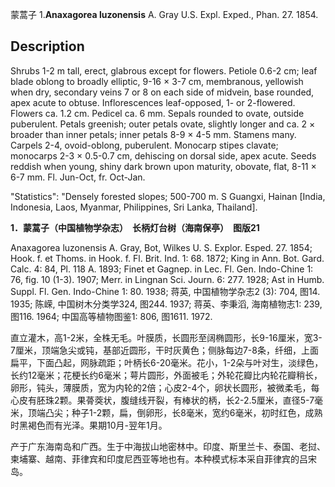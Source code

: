蒙蒿子
1.**Anaxagorea luzonensis** A. Gray U.S. Expl. Exped., Phan. 27. 1854.

## Description
Shrubs 1-2 m tall, erect, glabrous except for flowers. Petiole 0.6-2 cm; leaf blade oblong to broadly elliptic, 9-16 × 3-7 cm, membranous, yellowish when dry, secondary veins 7 or 8 on each side of midvein, base rounded, apex acute to obtuse. Inflorescences leaf-opposed, 1- or 2-flowered. Flowers ca. 1.2 cm. Pedicel ca. 6 mm. Sepals rounded to ovate, outside puberulent. Petals greenish; outer petals ovate, slightly longer and ca. 2 × broader than inner petals; inner petals 8-9 × 4-5 mm. Stamens many. Carpels 2-4, ovoid-oblong, puberulent. Monocarp stipes clavate; monocarps 2-3 × 0.5-0.7 cm, dehiscing on dorsal side, apex acute. Seeds reddish when young, shiny dark brown upon maturity, obovate, flat, 8-11 × 6-7 mm. Fl. Jun-Oct, fr. Oct-Jan.

  "Statistics": "Densely forested slopes; 500-700 m. S Guangxi, Hainan [India, Indonesia, Laos, Myanmar, Philippines, Sri Lanka, Thailand].

**1．蒙蒿子（中国植物学杂志）　长柄灯台树（海南保亭）　图版21**

Anaxagorea luzonensis A. Gray, Bot, Wilkes U. S. Explor. Esped. 27. 1854; Hook. f. et Thoms. in Hook. f. Fl. Brit. Ind. 1: 68. 1872; King in Ann. Bot. Gard. Calc. 4: 84, Pl. 118 A. 1893; Finet et Gagnep. in Lec. Fl. Gen. Indo-Chine 1: 76, fig. 10 (1-3). 1907; Merr. in Lingnan Sci. Journ. 6: 277. 1928; Ast in Humb. Suppl. Fl. Gen. Indo-Chine 1: 80. 1938; 蒋英, 中国植物学杂志2 (3): 704, 图14. 1935; 陈嵘, 中国树木分类学324, 图244. 1937; 蒋英、李秉滔, 海南植物志1: 239, 图116. 1964; 中国高等植物图鉴1: 806, 图1611. 1972.

直立灌木，高1-2米，全株无毛。叶膜质，长圆形至阔椭圆形，长9-16厘米，宽3-7厘米，顶端急尖或钝，基部近圆形，干时灰黄色；侧脉每边7-8条，纤细，上面扁平，下面凸起，网脉疏距；叶柄长6-20毫米。花小，1-2朵与叶对生，淡绿色，长约12毫米；花梗长约6毫米；萼片圆形，外面被毛；外轮花瓣比内轮花瓣稍长，卵形，钝头，薄膜质，宽为内轮的2倍；心皮2-4个，卵状长圆形，被微柔毛，每心皮有胚珠2颗。果蓇葖状，腹缝线开裂，有棒状的柄，长2-2.5厘米，直径5-7毫米，顶端凸尖；种子1-2颗，扁，倒卵形，长8毫米，宽约6毫米，初时红色，成熟时黑褐色而有光泽。果期10月-翌年1月。

产于广东海南岛和广西。生于中海拔山地密林中。印度、斯里兰卡、泰国、老挝、柬埔寨、越南、菲律宾和印度尼西亚等地也有。本种模式标本采自菲律宾的吕宋岛。
